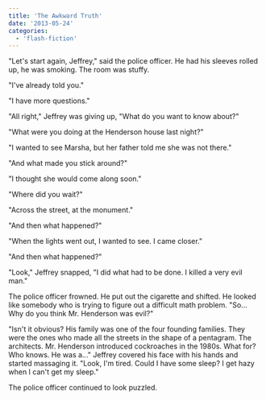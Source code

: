 ```yaml
---
title: 'The Awkward Truth'
date: '2013-05-24'
categories:
  - 'flash-fiction'
---
```


"Let's start again, Jeffrey," said the police officer. He had his sleeves rolled
up, he was smoking. The room was stuffy.

"I've already told you."

"I have more questions."

"All right," Jeffrey was giving up, "What do you want to know about?"

"What were you doing at the Henderson house last night?"

"I wanted to see Marsha, but her father told me she was not there."

"And what made you stick around?"

"I thought she would come along soon."

"Where did you wait?"

"Across the street, at the monument."

"And then what happened?"

"When the lights went out, I wanted to see. I came closer."

"And then what happened?"

"Look," Jeffrey snapped, "I did what had to be done. I killed a very evil man."

The police officer frowned. He put out the cigarette and shifted. He looked like
somebody who is trying to figure out a difficult math problem. "So... Why do you
think Mr. Henderson was evil?"

"Isn't it obvious? His family was one of the four founding families. They were
the ones who made all the streets in the shape of a pentagram. The architects.
Mr. Henderson introduced cockroaches in the 1980s. What for? Who knows. He was
a..." Jeffrey covered his face with his hands and started massaging it. "Look,
I'm tired. Could I have some sleep? I get hazy when I can't get my sleep."

The police officer continued to look puzzled.
